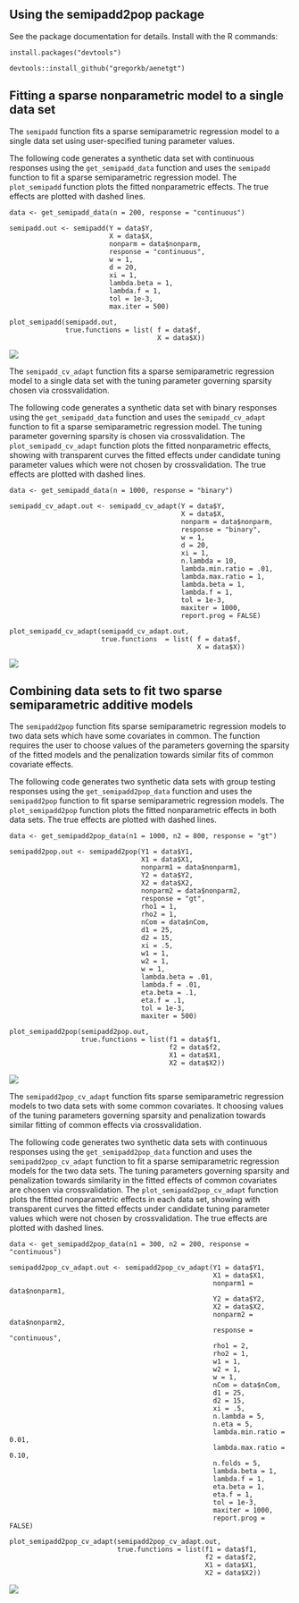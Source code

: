 Using the semipadd2pop package
------------------------------

See the package documentation for details. Install with the R commands:

`install.packages("devtools")`

`devtools::install_github("gregorkb/aenetgt")`

Fitting a sparse nonparametric model to a single data set
---------------------------------------------------------

The `semipadd` function fits a sparse semiparametric regression model to
a single data set using user-specified tuning parameter values.

The following code generates a synthetic data set with continuous
responses using the `get_semipadd_data` function and uses the `semipadd`
function to fit a sparse semiparametric regression model. The
`plot_semipadd` function plots the fitted nonparametric effects. The
true effects are plotted with dashed lines.

    data <- get_semipadd_data(n = 200, response = "continuous")

    semipadd.out <- semipadd(Y = data$Y,
                             X = data$X,
                             nonparm = data$nonparm,
                             response = "continuous",
                             w = 1,
                             d = 20,
                             xi = 1,
                             lambda.beta = 1,
                             lambda.f = 1,
                             tol = 1e-3,
                             max.iter = 500)

    plot_semipadd(semipadd.out, 
                  true.functions = list( f = data$f,
                                         X = data$X))

![](README_files/figure-markdown_strict/semipadd-1.png)

The `semipadd_cv_adapt` function fits a sparse semiparametric regression
model to a single data set with the tuning parameter governing sparsity
chosen via crossvalidation.

The following code generates a synthetic data set with binary responses
using the `get_semipadd_data` function and uses the `semipadd_cv_adapt`
function to fit a sparse semiparametric regression model. The tuning
parameter governing sparsity is chosen via crossvalidation. The
`plot_semipadd_cv_adapt` function plots the fitted nonparametric
effects, showing with transparent curves the fitted effects under
candidate tuning parameter values which were not chosen by
crossvalidation. The true effects are plotted with dashed lines.

    data <- get_semipadd_data(n = 1000, response = "binary")

    semipadd_cv_adapt.out <- semipadd_cv_adapt(Y = data$Y,
                                               X = data$X,
                                               nonparm = data$nonparm,
                                               response = "binary",
                                               w = 1,
                                               d = 20,
                                               xi = 1,
                                               n.lambda = 10,
                                               lambda.min.ratio = .01,
                                               lambda.max.ratio = 1,
                                               lambda.beta = 1,
                                               lambda.f = 1,
                                               tol = 1e-3,
                                               maxiter = 1000,
                                               report.prog = FALSE)

    plot_semipadd_cv_adapt(semipadd_cv_adapt.out, 
                           true.functions  = list( f = data$f,
                                                   X = data$X))

![](README_files/figure-markdown_strict/semipadd_cv_adapt-1.png)

Combining data sets to fit two sparse semiparametric additive models
--------------------------------------------------------------------

The `semipadd2pop` function fits sparse semiparametric regression models
to two data sets which have some covariates in common. The function
requires the user to choose values of the parameters governing the
sparsity of the fitted models and the penalization towards similar fits
of common covariate effects.

The following code generates two synthetic data sets with group testing
responses using the `get_semipadd2pop_data` function and uses the
`semipadd2pop` function to fit sparse semiparametric regression models.
The `plot_semipadd2pop` function plots the fitted nonparametric effects
in both data sets. The true effects are plotted with dashed lines.

    data <- get_semipadd2pop_data(n1 = 1000, n2 = 800, response = "gt")

    semipadd2pop.out <- semipadd2pop(Y1 = data$Y1,
                                     X1 = data$X1,
                                     nonparm1 = data$nonparm1,
                                     Y2 = data$Y2,
                                     X2 = data$X2,
                                     nonparm2 = data$nonparm2,
                                     response = "gt",
                                     rho1 = 1,
                                     rho2 = 1,
                                     nCom = data$nCom,
                                     d1 = 25,
                                     d2 = 15,
                                     xi = .5,
                                     w1 = 1,
                                     w2 = 1,
                                     w = 1,
                                     lambda.beta = .01,
                                     lambda.f = .01,
                                     eta.beta = .1,
                                     eta.f = .1,
                                     tol = 1e-3,
                                     maxiter = 500)
                                 
    plot_semipadd2pop(semipadd2pop.out,
                      true.functions = list(f1 = data$f1,
                                            f2 = data$f2,
                                            X1 = data$X1,
                                            X2 = data$X2))

![](README_files/figure-markdown_strict/semipadd2pop-1.png)

The `semipadd2pop_cv_adapt` function fits sparse semiparametric
regression models to two data sets with some common covariates. It
choosing values of the tuning parameters governing sparsity and
penalization towards similar fitting of common effects via
crossvalidation.

The following code generates two synthetic data sets with continuous
responses using the `get_semipadd2pop_data` function and uses the
`semipadd2pop_cv_adapt` function to fit a sparse semiparametric
regression models for the two data sets. The tuning parameters governing
sparsity and penalization towards similarity in the fitted effects of
common covariates are chosen via crossvalidation. The
`plot_semipadd2pop_cv_adapt` function plots the fitted nonparametric
effects in each data set, showing with transparent curves the fitted
effects under candidate tuning parameter values which were not chosen by
crossvalidation. The true effects are plotted with dashed lines.

    data <- get_semipadd2pop_data(n1 = 300, n2 = 200, response = "continuous")

    semipadd2pop_cv_adapt.out <- semipadd2pop_cv_adapt(Y1 = data$Y1,
                                                       X1 = data$X1,
                                                       nonparm1 = data$nonparm1,
                                                       Y2 = data$Y2,
                                                       X2 = data$X2,
                                                       nonparm2 = data$nonparm2,
                                                       response = "continuous",
                                                       rho1 = 2,
                                                       rho2 = 1,
                                                       w1 = 1,
                                                       w2 = 1,
                                                       w = 1,
                                                       nCom = data$nCom,
                                                       d1 = 25,
                                                       d2 = 15,
                                                       xi = .5,
                                                       n.lambda = 5,
                                                       n.eta = 5,
                                                       lambda.min.ratio = 0.01,
                                                       lambda.max.ratio = 0.10,
                                                       n.folds = 5,
                                                       lambda.beta = 1,
                                                       lambda.f = 1,
                                                       eta.beta = 1,
                                                       eta.f = 1,
                                                       tol = 1e-3,
                                                       maxiter = 1000,
                                                       report.prog = FALSE)

    plot_semipadd2pop_cv_adapt(semipadd2pop_cv_adapt.out,
                               true.functions = list(f1 = data$f1,
                                                     f2 = data$f2,
                                                     X1 = data$X1,
                                                     X2 = data$X2))

![](README_files/figure-markdown_strict/semipadd2pop_cv_adapt-1.png)
